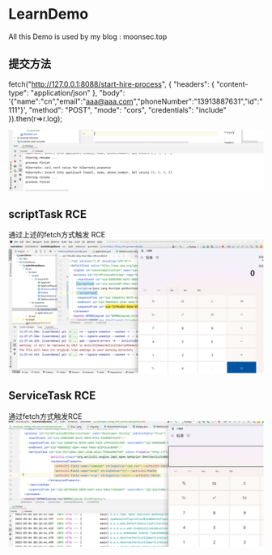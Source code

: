 # LearnDemo
All this Demo is used by my blog : moonsec.top
## 提交方法
fetch("http://127.0.0.1:8088/start-hire-process", {
"headers": {
"content-type": "application/json"
},
"body": '{"name":"cn","email":"aaa@aaa.com","phoneNumber":"13913887631","id":"111"}',
"method": "POST",
"mode": "cors",
"credentials": "include"
}).then(r=>r.log);

![img.png](img.png)

## scriptTask RCE 
通过上述的fetch方式触发 RCE
![img_1.png](img_1.png)

## ServiceTask RCE
通过fetch方式触发RCE
![img_2.png](img_2.png)

